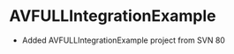AVFULLIntegrationExample
========================
+ Added AVFULLIntegrationExample project from SVN 80
